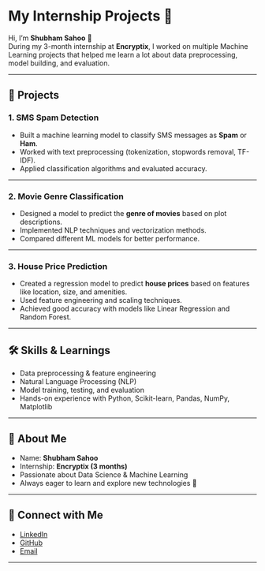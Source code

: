 # My Internship Projects 🚀

Hi, I’m **Shubham Sahoo** 👋  
During my 3-month internship at **Encryptix**, I worked on multiple Machine Learning projects that helped me learn a lot about data preprocessing, model building, and evaluation.  

---

## 📂 Projects

### 1. SMS Spam Detection  
- Built a machine learning model to classify SMS messages as **Spam** or **Ham**.  
- Worked with text preprocessing (tokenization, stopwords removal, TF-IDF).  
- Applied classification algorithms and evaluated accuracy.  

---

### 2. Movie Genre Classification  
- Designed a model to predict the **genre of movies** based on plot descriptions.  
- Implemented NLP techniques and vectorization methods.  
- Compared different ML models for better performance.  

---

### 3. House Price Prediction  
- Created a regression model to predict **house prices** based on features like location, size, and amenities.  
- Used feature engineering and scaling techniques.  
- Achieved good accuracy with models like Linear Regression and Random Forest.  

---

## 🛠️ Skills & Learnings
- Data preprocessing & feature engineering  
- Natural Language Processing (NLP)  
- Model training, testing, and evaluation  
- Hands-on experience with Python, Scikit-learn, Pandas, NumPy, Matplotlib  

---

## 📌 About Me
- Name: **Shubham Sahoo**  
- Internship: **Encryptix (3 months)**  
- Passionate about Data Science & Machine Learning  
- Always eager to learn and explore new technologies 🚀  

---

## 🤝 Connect with Me
- [LinkedIn](#)  
- [GitHub](#)  
- [Email](#)  

---
